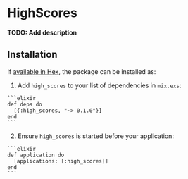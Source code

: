 # HighScores

**TODO: Add description**

## Installation

If [available in Hex](https://hex.pm/docs/publish), the package can be installed as:

  1. Add `high_scores` to your list of dependencies in `mix.exs`:

    ```elixir
    def deps do
      [{:high_scores, "~> 0.1.0"}]
    end
    ```

  2. Ensure `high_scores` is started before your application:

    ```elixir
    def application do
      [applications: [:high_scores]]
    end
    ```

